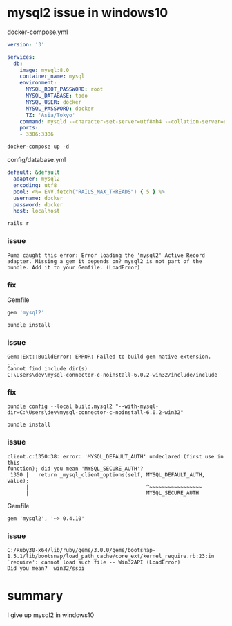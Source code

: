 # mysql2 issue in windows10 

docker-compose.yml
```yml
version: '3'

services:
  db:
    image: mysql:8.0
    container_name: mysql
    environment:
      MYSQL_ROOT_PASSWORD: root
      MYSQL_DATABASE: todo
      MYSQL_USER: docker
      MYSQL_PASSWORD: docker
      TZ: 'Asia/Tokyo'
    command: mysqld --character-set-server=utf8mb4 --collation-server=utf8mb4_unicode_ci
    ports:
    - 3306:3306
```
```
docker-compose up -d
```

config/database.yml

```yml
default: &default
  adapter: mysql2
  encoding: utf8
  pool: <%= ENV.fetch("RAILS_MAX_THREADS") { 5 } %>
  username: docker
  password: docker
  host: localhost
```

```
rails r
```

### issue
```
Puma caught this error: Error loading the 'mysql2' Active Record adapter. Missing a gem it depends on? mysql2 is not part of the bundle. Add it to your Gemfile. (LoadError)
```

### fix

Gemfile
```ruby
gem 'mysql2'
```

```
bundle install
```

### issue
```
Gem::Ext::BuildError: ERROR: Failed to build gem native extension.
...
Cannot find include dir(s)
C:\Users\dev\mysql-connector-c-noinstall-6.0.2-win32/include/include
```

### fix

```
bundle config --local build.mysql2 "--with-mysql-dir=C:\Users\dev\mysql-connector-c-noinstall-6.0.2-win32"
```
```
bundle install
```

### issue
```
client.c:1350:38: error: 'MYSQL_DEFAULT_AUTH' undeclared (first use in this
function); did you mean 'MYSQL_SECURE_AUTH'?
 1350 |   return _mysql_client_options(self, MYSQL_DEFAULT_AUTH, value);
      |                                      ^~~~~~~~~~~~~~~~~~
      |                                      MYSQL_SECURE_AUTH
```

Gemfile
```
gem 'mysql2', '~> 0.4.10'
```

### issue
```
C:/Ruby30-x64/lib/ruby/gems/3.0.0/gems/bootsnap-1.5.1/lib/bootsnap/load_path_cache/core_ext/kernel_require.rb:23:in `require': cannot load such file -- Win32API (LoadError)
Did you mean?  win32/sspi
```

# summary

I give up mysql2 in windows10
